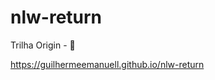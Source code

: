 # nlw-return
Trilha Origin - 🚀

<a target="__blank" href="https://guilhermeemanuell.github.io/nlw-return">https://guilhermeemanuell.github.io/nlw-return</a>

